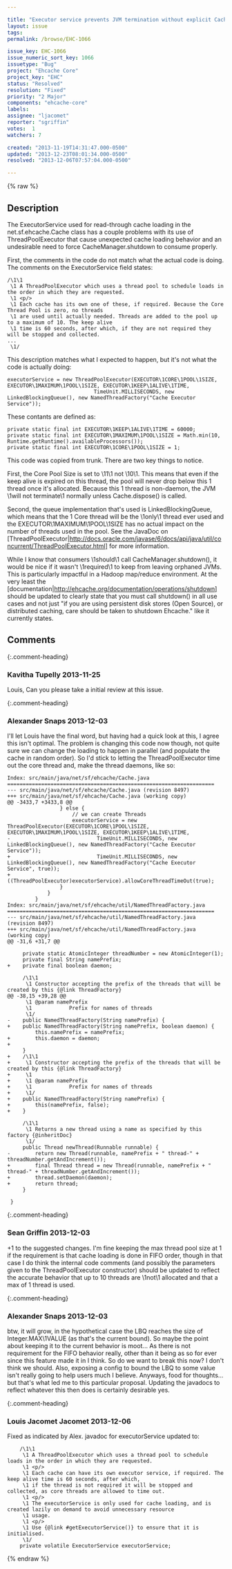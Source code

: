 ```yaml
---

title: "Executor service prevents JVM termination without explicit CacheManager.shutdown"
layout: issue
tags: 
permalink: /browse/EHC-1066

issue_key: EHC-1066
issue_numeric_sort_key: 1066
issuetype: "Bug"
project: "Ehcache Core"
project_key: "EHC"
status: "Resolved"
resolution: "Fixed"
priority: "2 Major"
components: "ehcache-core"
labels: 
assignee: "ljacomet"
reporter: "sgriffin"
votes:  1
watchers: 7

created: "2013-11-19T14:31:47.000-0500"
updated: "2013-12-23T08:01:34.000-0500"
resolved: "2013-12-06T07:57:04.000-0500"

---
```




{% raw %}



## Description

<div markdown="1" class="description">

The ExecutorService used for read-through cache loading in the net.sf.ehcache.Cache class has a couple problems with its use of ThreadPoolExecutor that cause unexpected cache loading behavior and an undesirable need to force CacheManager.shutdown to consume properly.

First, the comments in the code do not match what the actual code is doing. The comments on the ExecutorService field states:

```
/\1\1
 \1 A ThreadPoolExecutor which uses a thread pool to schedule loads in the order in which they are requested.
 \1 <p/>
 \1 Each cache has its own one of these, if required. Because the Core Thread Pool is zero, no threads
 \1 are used until actually needed. Threads are added to the pool up to a maximum of 10. The keep alive
 \1 time is 60 seconds, after which, if they are not required they will be stopped and collected.
...
 \1/
```


This description matches what I expected to happen, but it's not what the code is actually doing:

```
executorService = new ThreadPoolExecutor(EXECUTOR\1CORE\1POOL\1SIZE, EXECUTOR\1MAXIMUM\1POOL\1SIZE, EXECUTOR\1KEEP\1ALIVE\1TIME,
                            TimeUnit.MILLISECONDS, new LinkedBlockingQueue(), new NamedThreadFactory("Cache Executor Service"));
```


These contants are defined as:

```
private static final int EXECUTOR\1KEEP\1ALIVE\1TIME = 60000;
private static final int EXECUTOR\1MAXIMUM\1POOL\1SIZE = Math.min(10, Runtime.getRuntime().availableProcessors());
private static final int EXECUTOR\1CORE\1POOL\1SIZE = 1;
```


This code was copied from trunk. There are two key things to notice.

First, the Core Pool Size is set to \11\1 not \10\1. This means that even if the keep alive is expired on this thread, the pool will never drop below this 1 thread once it's allocated. Because this 1 thread is non-daemon, the JVM \1will not terminate\1 normally unless Cache.dispose() is called.

Second, the queue implementation that's used is LinkedBlockingQueue, which means that the 1 Core thread will be the \1only\1 thread ever used and the EXECUTOR\1MAXIMUM\1POOL\1SIZE has no actual impact on the number of threads used in the pool.  See the JavaDoc on [ThreadPoolExecutor|http://docs.oracle.com/javase/6/docs/api/java/util/concurrent/ThreadPoolExecutor.html] for more information.

While I know that consumers \1should\1 call CacheManager.shutdown(), it would be nice if it wasn't \1required\1 to keep from leaving orphaned JVMs. This is particularly impactful in a Hadoop map/reduce environment. At the very least the [documentation|http://ehcache.org/documentation/operations/shutdown] should be updated to clearly state that you must call shutdown() in all use cases and not just "if you are using persistent disk stores (Open Source), or distributed caching, care should be taken to shutdown Ehcache." like it currently states.

</div>

## Comments


{:.comment-heading}
### **Kavitha Tupelly** <span class="date">2013-11-25</span>

<div markdown="1" class="comment">

Louis, Can you please take a initial review at this issue. 

</div>


{:.comment-heading}
### **Alexander Snaps** <span class="date">2013-12-03</span>

<div markdown="1" class="comment">

I'll let Louis have the final word, but having had a quick look at this, I agree this isn't optimal.
The problem is changing this code now though, not quite sure we can change the loading to happen in parallel (and populate the cache in random order).
So I'd stick to letting the ThreadPoolExecutor time out the core thread and, make the thread daemons, like so:

```
Index: src/main/java/net/sf/ehcache/Cache.java
===================================================================
--- src/main/java/net/sf/ehcache/Cache.java	(revision 8497)
+++ src/main/java/net/sf/ehcache/Cache.java	(working copy)
@@ -3433,7 +3433,8 @@
                 } else {
                     // we can create Threads
                     executorService = new ThreadPoolExecutor(EXECUTOR\1CORE\1POOL\1SIZE, EXECUTOR\1MAXIMUM\1POOL\1SIZE, EXECUTOR\1KEEP\1ALIVE\1TIME,
-                            TimeUnit.MILLISECONDS, new LinkedBlockingQueue(), new NamedThreadFactory("Cache Executor Service"));
+                            TimeUnit.MILLISECONDS, new LinkedBlockingQueue(), new NamedThreadFactory("Cache Executor Service", true));
+                    ((ThreadPoolExecutor)executorService).allowCoreThreadTimeOut(true);
                 }
             }
         }
Index: src/main/java/net/sf/ehcache/util/NamedThreadFactory.java
===================================================================
--- src/main/java/net/sf/ehcache/util/NamedThreadFactory.java	(revision 8497)
+++ src/main/java/net/sf/ehcache/util/NamedThreadFactory.java	(working copy)
@@ -31,6 +31,7 @@
 
     private static AtomicInteger threadNumber = new AtomicInteger(1);
     private final String namePrefix;
+    private final boolean daemon;
 
     /\1\1
      \1 Constructor accepting the prefix of the threads that will be created by this {@link ThreadFactory}
@@ -38,15 +39,28 @@
      \1 @param namePrefix
      \1            Prefix for names of threads
      \1/
-    public NamedThreadFactory(String namePrefix) {
+    public NamedThreadFactory(String namePrefix, boolean daemon) {
         this.namePrefix = namePrefix;
+        this.daemon = daemon;
+
     }
+    /\1\1
+     \1 Constructor accepting the prefix of the threads that will be created by this {@link ThreadFactory}
+     \1
+     \1 @param namePrefix
+     \1            Prefix for names of threads
+     \1/
+    public NamedThreadFactory(String namePrefix) {
+        this(namePrefix, false);
+    }
 
     /\1\1
      \1 Returns a new thread using a name as specified by this factory {@inheritDoc}
      \1/
     public Thread newThread(Runnable runnable) {
-        return new Thread(runnable, namePrefix + " thread-" + threadNumber.getAndIncrement());
+        final Thread thread = new Thread(runnable, namePrefix + " thread-" + threadNumber.getAndIncrement());
+        thread.setDaemon(daemon);
+        return thread;
     }
 
 }
```
 

</div>


{:.comment-heading}
### **Sean Griffin** <span class="date">2013-12-03</span>

<div markdown="1" class="comment">

+1 to the suggested changes.  I'm fine keeping the max thread pool size at 1 if the requirement is that cache loading is done in FIFO order, though in that case I do think the internal code comments (and possibly the parameters given to the ThreadPoolExecutor constructor) should be updated to reflect the accurate behavior that up to 10 threads are \1not\1 allocated and that a max of 1 thread is used.

</div>


{:.comment-heading}
### **Alexander Snaps** <span class="date">2013-12-03</span>

<div markdown="1" class="comment">

btw, it will grow, in the hypothetical case the LBQ reaches the size of Integer.MAX\1VALUE (as that's the current bound). So maybe the point about keeping it to the current behavior is moot... As there is not requirement for the FIFO behavior really, other than it being as so for ever since this feature made it in I think. 
So do we want to break this now? I don't think we should. Also, exposing a config to bound the LBQ to some value isn't really going to help users much I believe. Anyways, food for thoughts... but that's what led me to this particular proposal.
Updating the javadocs to reflect whatever this then does is certainly desirable yes.

</div>


{:.comment-heading}
### **Louis Jacomet Jacomet** <span class="date">2013-12-06</span>

<div markdown="1" class="comment">

Fixed as indicated by Alex.
javadoc for executorService updated to:

```
    /\1\1
     \1 A ThreadPoolExecutor which uses a thread pool to schedule loads in the order in which they are requested.
     \1 <p/>
     \1 Each cache can have its own executor service, if required. The keep alive time is 60 seconds, after which,
     \1 if the thread is not required it will be stopped and collected, as core threads are allowed to time out.
     \1 <p/>
     \1 The executorService is only used for cache loading, and is created lazily on demand to avoid unnecessary resource
     \1 usage.
     \1 <p/>
     \1 Use {@link #getExecutorService()} to ensure that it is initialised.
     \1/
    private volatile ExecutorService executorService;
```


</div>



{% endraw %}
